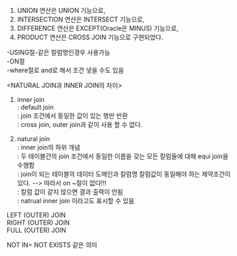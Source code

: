1. UNION 연산은 UNION 기능으로,    
2. INTERSECTION 연산은 INTERSECT 기능으로,     
3. DIFFERENCE 연산은 EXCEPT(Oracle은 MINUS) 기능으로,    
4. PRODUCT 연산은 CROSS JOIN 기능으로 구현되었다.

-USING절-같은 칼럼명인경우 사용가능    
-ON절   
-where절로 and로 해서 조건 넣을 수도 있음   
       
<NATURAL JOIN과 INNER JOIN의 차이>    
1. inner join   
: default join   
: join 조건에서 동일한 값이 있는 행만 반환    
: cross join, outer join과 같이 사용 할 수 없다.    
      
2. natural join     
: inner join의 하위 개념    
: 두 테이블간의 join 조건에서 동일한 이름을 갖는 모든 칼럼들에 대해 equi join을 수행함    
: join이 되는 테이블의 데이터 도메인과 칼럼명 칼럼값이 동일해야 하는 제약조건이 있다. --> 따라서 on ~절이 없다!!!     
: 칼럼 값이 같지 않으면 결과 출력이 안됨    
: natrual inner join 이라고도 표시할 수 있음      
     
LEFT (OUTER) JOIN    
RIGHT (OUTER) JOIN    
FULL (OUTER) JOIN

NOT IN= NOT EXISTS 같은 의미
